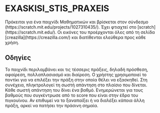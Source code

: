 # EXASKISI_STIS_PRAXEIS

<p>Πρόκειται για ένα παιχνίδι Μαθηματικών και βρίσκεται στον σύνδεσμο (https://scratch.mit.edu/projects/1027310435/). Έχει φτιαχτεί στο [scratch](https://scratch.mit.edu/). Οι εικόνες του προέρχονται όλες από τη σελίδα [creazilla](https://creazilla.com/) και διατίθενται ελεύθερα προς κάθε χρήση.</p>

## Οδηγίες 
<p>Το παιχνίδι περιλαμβάνει και τις τέσσερις πράξεις, δηλαδή πρόσθεση, αφαίρεση, πολλαπλασιασμό και διαίρεση. Ο χρήστης χρησιμοποιεί το ποντίκι για να επιλέξει την πράξη στην οποία θέλει να εξασκηθεί. Στη συνέχεια, πληκτρολογεί τη σωστή απάντηση στο πλαίσιο που δίνεται. Κάθε σωστή απάντηση του δίνει ένα βαθμό. Ενημερώνεται για τους βαθμούς που συγκέντρωσε από το score που είναι στην έδρα του πιγκουίνου. Αν επιθυμεί να το ξαναπαίξει ή να διαλέξει κάποια άλλη πράξη, αρκεί να πατήσει την πράσινη σημαία.</p>
